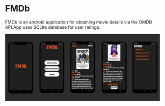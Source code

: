 # FMDb
FMDb is an android application for obtaining movie details via the OMDB API.App uses SQLite database for user ratings.

![](https://github.com/mfurkany/FMDb/blob/master/ss.png)
